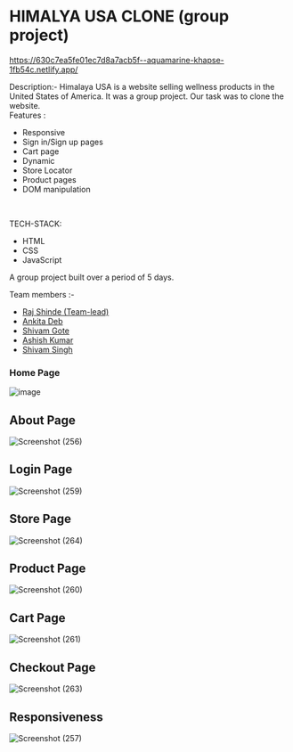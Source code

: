 # HIMALYA USA CLONE (group project)
https://630c7ea5fe01ec7d8a7acb5f--aquamarine-khapse-1fb54c.netlify.app/

Description:- 
Himalaya USA is a website selling wellness products in the United States of America. It was a group project. Our task was to clone the website.</br>
Features :
<ul>
<li> Responsive </li>
<li> Sign in/Sign up pages </li>
<li> Cart page </li>
<li> Dynamic  </li>
  <li> Store Locator </li>
  <li> Product pages</li>
<li> DOM manipulation </li>
</ul></br>

TECH-STACK:
<ul>
<li> HTML </li>
<li> CSS </li>
<li> JavaScript </li>
</ul>
A group project built over a period of 5 days.

Team members :-
<ul>
  <li> <a href="https://github.com/raj2820"  >  Raj Shinde (Team-lead)</a> </li>
  <li>  <a href="https://github.com/anki2001ta">  Ankita Deb  </a>   </li>
  <li> <a href="https://github.com/Shivamt2107" > Shivam Gote   </a> </li>
  <li>  <a href="https://github.com/Ashish33000">   Ashish Kumar  </a></li>
   <li> <a href="https://github.com/shivam061095"  > Shivam Singh    </a></li>
  </ul>

<h3> Home Page</h3>

![image](https://raj2820.github.io./himalya.png)


## About Page
![Screenshot (256)](https://user-images.githubusercontent.com/107462155/214122951-c48dc703-947f-4562-9330-ddcbde7d60f5.png)


## Login Page
![Screenshot (259)](https://user-images.githubusercontent.com/107462155/214123696-12f0b9a7-73ca-4460-9e46-7c29a84f7170.png)


## Store Page
![Screenshot (264)](https://user-images.githubusercontent.com/107462155/214123787-389d500b-30cb-4be6-897f-f6b3c8fffcc7.png)


## Product Page
![Screenshot (260)](https://user-images.githubusercontent.com/107462155/214123912-d54686a7-4eea-4439-87e8-1a8fc4d30cd1.png)


## Cart Page
![Screenshot (261)](https://user-images.githubusercontent.com/107462155/214124023-d6ef18a2-6291-4fe5-b2c0-f42ff15f3161.png)


## Checkout Page
![Screenshot (263)](https://user-images.githubusercontent.com/107462155/214124124-3462838e-a897-414d-ad0d-fe6c49c199e0.png)


## Responsiveness
![Screenshot (257)](https://user-images.githubusercontent.com/107462155/214124230-a59576f4-99a7-4a8c-8fd6-4da9ad381f53.png)

